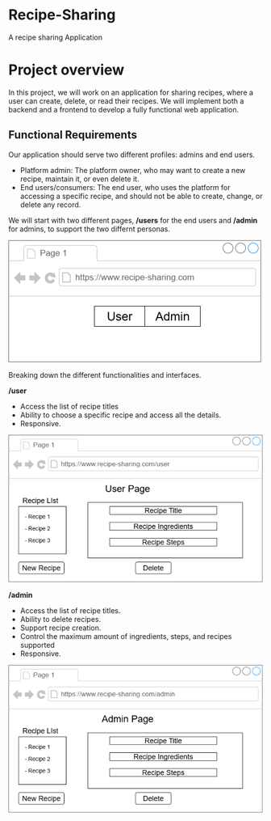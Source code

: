 # Recipe-Sharing
A recipe sharing Application

# Project overview
In this project, we will work on an application for sharing recipes, where a user can create, delete, or
read their recipes. We will implement both a backend and a frontend to develop a fully
functional web application.

## Functional Requirements
Our application should serve two different profiles: admins and end users.
 - Platform admin: The platform owner, who may want to create a new recipe, maintain it, or even delete it.
 - End users/consumers: The end user, who uses the platform for accessing a specific recipe, and should not be able to create, change, or delete any record.

 We will start with two different pages, **/users** for the end users and **/admin** for admins, to support the two differnt personas.

 ![Initial Page](images/initial.png)

 Breaking down the different functionalities and interfaces.

**/user**

- Access the list of recipe titles
- Ability to choose a specific recipe and access all the details.
- Responsive.

![User](images/user%20setup.drawio.png)

**/admin**

- Access the list of recipe titles.
- Ability to delete recipes.
- Support recipe creation.
- Control the maximum amount of ingredients, steps, and recipes supported
- Responsive.

![Admin](images/admin%20setup.drawio.png)